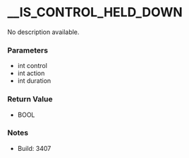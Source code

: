 # __IS_CONTROL_HELD_DOWN

No description available.

### Parameters
* int control
* int action
* int duration

### Return Value
* BOOL

### Notes
* Build: 3407


